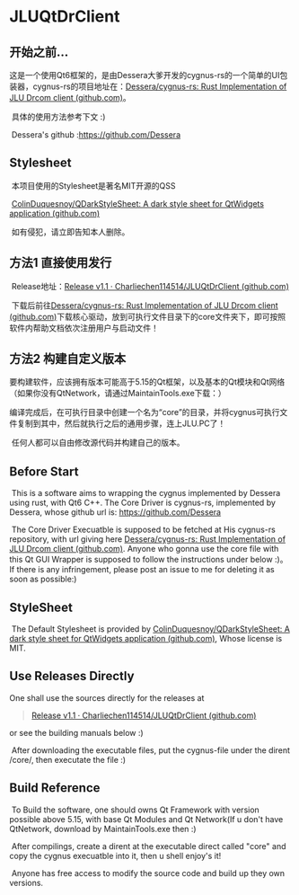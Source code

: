 # JLUQtDrClient

## 开始之前...

​	这是一个使用Qt6框架的，是由Dessera大爹开发的cygnus-rs的一个简单的UI包装器，cygnus-rs的项目地址在：[Dessera/cygnus-rs: Rust Implementation of JLU Drcom client (github.com)](https://github.com/Dessera/cygnus-rs)。

​	具体的使用方法参考下文 :)

​	Dessera's github :https://github.com/Dessera

## Stylesheet

​	本项目使用的Stylesheet是著名MIT开源的QSS

​	[ColinDuquesnoy/QDarkStyleSheet: A dark style sheet for QtWidgets application (github.com)](https://github.com/ColinDuquesnoy/QDarkStyleSheet?tab=License-1-ov-file) 

​	如有侵犯，请立即告知本人删除。

## 方法1 直接使用发行

​	Release地址：[Release v1.1 · Charliechen114514/JLUQtDrClient (github.com)](https://github.com/Charliechen114514/JLUQtDrClient/releases/tag/v1.1)

​	下载后前往[Dessera/cygnus-rs: Rust Implementation of JLU Drcom client (github.com)](https://github.com/Dessera/cygnus-rs)下载核心驱动，放到可执行文件目录下的core文件夹下，即可按照软件内帮助文档依次注册用户与启动文件！

## 方法2 构建自定义版本

​	要构建软件，应该拥有版本可能高于5.15的Qt框架，以及基本的Qt模块和Qt网络（如果你没有QtNetwork，请通过MaintainTools.exe下载：）

​	编译完成后，在可执行目录中创建一个名为“core”的目录，并将cygnus可执行文件复制到其中，然后就执行之后的通用步骤，连上JLU.PC了！

​	任何人都可以自由修改源代码并构建自己的版本。

## Before Start

​	This is a software aims to wrapping the cygnus implemented by Dessera using rust, with Qt6 C++. The Core Driver is cygnus-rs, implemented by Dessera, whose github url is: https://github.com/Dessera

​	The Core Driver Execuatble is supposed to be fetched at His cygnus-rs repository, with url giving here [Dessera/cygnus-rs: Rust Implementation of JLU Drcom client (github.com)](https://github.com/Dessera/cygnus-rs). Anyone who gonna use the core file with this Qt GUI Wrapper is supposed to follow the instructions under below :)。If there is any infringement, please post an issue to me for deleting it as soon as possible:)

## StyleSheet

​	The Default Stylesheet is provided by [ColinDuquesnoy/QDarkStyleSheet: A dark style sheet for QtWidgets application (github.com)](https://github.com/ColinDuquesnoy/QDarkStyleSheet?tab=License-1-ov-file), Whose license is MIT. 

## Use Releases Directly

One shall use the sources directly for the releases at

> [Release v1.1 · Charliechen114514/JLUQtDrClient (github.com)](https://github.com/Charliechen114514/JLUQtDrClient/releases/tag/v1.1)

or see the building manuals below :)

​	After downloading the executable files, put the cygnus-file under the dirent /core/, then executate the file :)

## Build Reference

​	To Build the software, one should owns Qt Framework with version possible above 5.15, with base Qt Modules and Qt Network(If u don't have QtNetwork, download by MaintainTools.exe then :) 

​	After compilings, create a dirent at the executable direct called "core" and copy the cygnus execuatble into it, then u shell enjoy's it!

​	Anyone has free access to modify the source code and build up they own versions.
